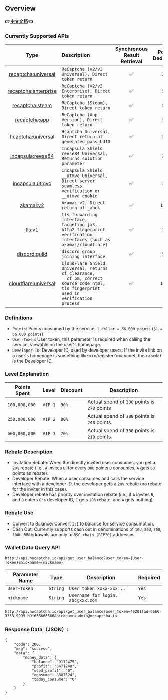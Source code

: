 ## Overview
**👉[中文文档](/README.md)👈**
### Currently Supported APIs

|                          Type                          | Description                                                  | Synchronous Result Retrieval | Points Deduction | Discount for Input Proxy | Running Status | Exclusive (Contact Support) |
| :----------------------------------------------------: | :----------------------------------------------------------- | :--------------------------: | :--------------: | :----------------------: | :------------: | :-------------------------: |
|  [recaptcha:universal](recaptcha.md)  | `ReCaptcha (v2/v3 Universal), Direct token return`           |              ✅               |      `300`       |          `150`           |       ✅        |              ✅              |
| [recaptcha:enterprise](recaptcha.md)  | `ReCaptcha (v2/v3 Enterprise), Direct token return`          |              ✅               |      `500`       |          `250`           |       ✅        |              ✅              |
|    [recaptcha:steam](recaptcha.md)    | `ReCaptcha (Steam), Direct token return`                     |              ✅               |      `600`       |          `300`           |       ✅        |              ✅              |
|   [recaptcha:app](recaptcha_app.md)   | `ReCaptcha (App Version), Direct token return`               |              ✅               |      `500`       |          `250`           |       ✅        |              ✅              |
|   [hcaptcha:universal](hcaptcha.md)   | `Hcaptcha Universal, Direct return of generated_pass_UUID`   |              ✅               |      `300`       |          `150`           |       ✅        |              ✅              |
|   [incapsula:reese84](incapsula.md)   | `Incapsula Shield reese84 Universal, Returns solution parameter` |              ✅               |      `210`       |            ❌             |       ✅        |              ✅              |
|   [incapsula:utmvc](incapsula_utmvc.md)    | `Incapsula Shield __utmvc Universal, Direct server seamless verification or __utmvc cookie` |              ✅               |      `150`       |            ❌             |       ✅        |              ✅              |
|        [akamai:v2](akamai.md)         | `Akamai v2, Direct return of _abck`                          |              ✅               |      `1000`      |            ❌             |       ✅        |              ✅              |
|           [tls:v1](tls.md)            | `tls forwarding interface, targeting ja3, http2 fingerprint verification interfaces (such as akamai/cloudflare)` |              ✅               |      `100`       |            ❌             |       ✅        |              ✅              |
|      [discord:guild](discord.md)      | `discord group joining interface`                            |              ✅               |      `500`       |            ❌             |       ✅        |              ✅              |
| [cloudflare:universal](cloudflare.md) | `CloudFlare Shield Universal, returns cf_clearance, __cf_bm, correct source code html, tls fingerprint used in verification process` |              ✅               |      `1000`      |            ❌             |       ❌        |              ❌              |

### Definitions

* `Points`: Points consumed by the service, `1 dollar = 66,000 points` (`$1 = 66,000 points`)
* `User-Token`: User token, this parameter is required when calling the service, viewable on the user's homepage.
* `Developer-ID`: Developer ID, used by developer users. If the invite link on a user's homepage is something like xxx/register?c=abcdef, then `abcdef` is the Developer ID.

### Level Explanation

| Points Spent  | Level   | Discount | Description                                  |
| ------------- | ------- | -------- | -------------------------------------------- |
| `100,000,000` | `VIP 1` | `90%`    | Actual spend of `300` points is `270` points |
| `250,000,000` | `VIP 2` | `80%`    | Actual spend of `300` points is `240` points |
| `600,000,000` | `VIP 3` | `70%`    | Actual spend of `300` points is `210` points |

### Rebate Description

* Invitation Rebate: When the directly invited user consumes, you get a `20%` rebate (i.e., `A` invites `B`, for every `300` points `B` consumes, `A` gets `60` points as rebate).
* Developer Rebate: When a user consumes and calls the service interface with a developer ID, the developer gets a `20%` rebate (no rebate for the inviter in this case).
* Developer rebate has priority over invitation rebate (i.e., if `A` invites `B`, and `B` enters `C's` developer ID, `C` gets `20%` rebate, and `A` gets nothing).

### Rebate Use

* Convert to Balance: Convert `1:1` to balance for service consumption.
* Cash Out: Currently supports cash out in denominations of `10U`, `20U`, `50U`, `100U`. Withdrawals are only to `BSC chain (BEP20)` addresses.

### Wallet Data Query API


```text
http://api.nocaptcha.io/api/get_user_balance?user_token={User-Token}&nickname={nickname}
```

| Parameter Name       | Type     | Description                  | Required |
| ------------ | -------- | --------------------- | ---- |
| `User-Token` | `String` | `User token xxxx-xxx...` | `Yes` |
| `nickname`   | `String` | `Username for login. abc@xxx.com` | `Yes` |

`http://api.nocaptcha.io/api/get_user_balance?user_token=40201fad-6666-3333-9999-b9f658666666&nickname=admin@nocaptcha.io`

### Response Data（JSON）:

```
{
    "code": 200,
    "msg": "success",
    "data": {
        "money_data": {
            "balance": "9112475",
            "profit": "3471240",
            "used_profit": "0",
            "consume": "887524",
            "today_consume": "0"
        }
    }
}
```
